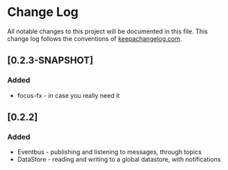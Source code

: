 # Change Log
All notable changes to this project will be documented in this file. This change log follows the conventions of [keepachangelog.com](http://keepachangelog.com/).

## [0.2.3-SNAPSHOT]
### Added
- focus-fx - in case you really need it

## [0.2.2]
### Added
- Eventbus - publishing and listening to messages, through topics
- DataStore - reading and writing to a global datastore, with notifications